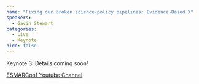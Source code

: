 ```yaml
---
name: "Fixing our broken science-policy pipelines: Evidence-Based X"
speakers:
  - Gavin Stewart
categories:
  - Live
  - Keynote
hide: false
---
```


Keynote 3: Details coming soon!

[ESMARConf Youtube Channel](https://www.youtube.com/@esmarconf)